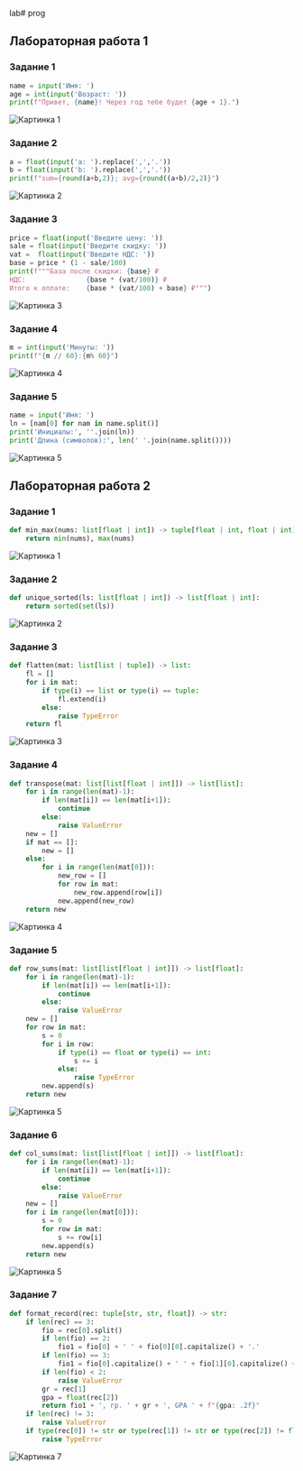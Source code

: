 lab# prog
## Лабораторная работа 1

### Задание 1
```python
name = input('Имя: ')
age = int(input('Возраст: '))
print(f"Привет, {name}! Через год тебе будет {age + 1}.")
```
![Картинка 1](scr/lab01/images/e01_img.png)

### Задание 2
```python
a = float(input('a: ').replace(',','.'))
b = float(input('b: ').replace(',','.'))
print(f"sum={round(a+b,2)}; avg={round((a+b)/2,2)}")
```
![Картинка 2](scr/lab01/images/e02_img.png)

### Задание 3
```python
price = float(input('Введите цену: '))
sale = float(input('Введите скидку: '))
vat =  float(input('Введите НДС: '))
base = price * (1 - sale/100)
print(f"""База после скидки: {base} ₽
НДС:               {base * (vat/100)} ₽
Итого к оплате:    {base * (vat/100) + base} ₽""")
```
![Картинка 3](scr/lab01/images/e03_img.png)

### Задание 4
```python
m = int(input('Минуты: '))
print(f"{m // 60}:{m% 60}")
```
![Картинка 4](scr/lab01/images/e04_img.png)

### Задание 5
```python
name = input('Имя: ')
ln = [nam[0] for nam in name.split()]
print('Инициалы:', ''.join(ln))
print('Длина (символов):', len(' '.join(name.split())))
```
![Картинка 5](scr/lab01/images/e05_img.png)

## Лабораторная работа 2

### Задание 1
```python
def min_max(nums: list[float | int]) -> tuple[float | int, float | int]:
    return min(nums), max(nums)
```
![Картинка 1](scr/lab02/images/e01_1_img.png)

### Задание 2
```python
def unique_sorted(ls: list[float | int]) -> list[float | int]:
    return sorted(set(ls))

```
    
![Картинка 2](scr/lab02/images/e01_2_img.png)


### Задание 3
```python
def flatten(mat: list[list | tuple]) -> list:
    fl = []
    for i in mat:
        if type(i) == list or type(i) == tuple:
            fl.extend(i)
        else:
            raise TypeError
    return fl

```
![Картинка 3](scr/lab02/images/e01_3_img.png)

### Задание 4
```python
def transpose(mat: list[list[float | int]]) -> list[list]:
    for i in range(len(mat)-1):
        if len(mat[i]) == len(mat[i+1]):
            continue
        else:
            raise ValueError
    new = []
    if mat == []:
        new = []
    else:
        for i in range(len(mat[0])):
            new_row = []
            for row in mat:
                new_row.append(row[i])
            new.append(new_row)
    return new


```
![Картинка 4](scr/lab02/images/e02_1_img.png)


### Задание 5
```python
def row_sums(mat: list[list[float | int]]) -> list[float]:
    for i in range(len(mat)-1):
        if len(mat[i]) == len(mat[i+1]):
            continue
        else:
            raise ValueError
    new = [] 
    for row in mat:
        s = 0
        for i in row:
            if type(i) == float or type(i) == int:
                s += i
            else:
                raise TypeError
        new.append(s)
    return new 
```
![Картинка 5](scr/lab02/images/e02_2_img.png)

### Задание 6
```python
def col_sums(mat: list[list[float | int]]) -> list[float]:
    for i in range(len(mat)-1):
        if len(mat[i]) == len(mat[i+1]):
            continue
        else:
            raise ValueError
    new = [] 
    for i in range(len(mat[0])):
        s = 0
        for row in mat:
            s += row[i]
        new.append(s)
    return new 
```
![Картинка 5](scr/lab02/images/e02_3_img.png)

### Задание 7
```python
def format_record(rec: tuple[str, str, float]) -> str:
    if len(rec) == 3:
        fio = rec[0].split()
        if len(fio) == 2:
            fio1 = fio[0] + ' ' + fio[0][0].capitalize() + '.'
        if len(fio) == 3:
            fio1 = fio[0].capitalize() + ' ' + fio[1][0].capitalize() + '.' + fio[2][0].capitalize() + '.'
        if len(fio) < 2:
            raise ValueError
        gr = rec[1]
        gpa = float(rec[2])
        return fio1 + ', гр. ' + gr + ', GPA ' + f"{gpa: .2f}"
    if len(rec) != 3:
        raise ValueError
    if type(rec[0]) != str or type(rec[1]) != str or type(rec[2]) != float:
        raise TypeError
```
![Картинка 7](scr/lab02/images/e03_img.png)